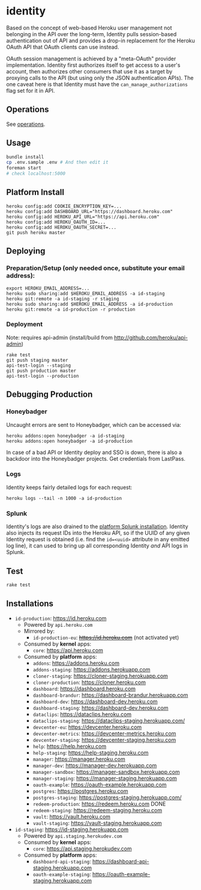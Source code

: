 # identity

Based on the concept of web-based Heroku user management not belonging in the API over the long-term, Identity pulls session-based authentication out of API and provides a drop-in replacement for the Heroku OAuth API that OAuth clients can use instead.

OAuth session management is achieved by a "meta-OAuth" provider implementation. Identity first authorizes itself to get access to a user's account, then authorizes other consumers that use it as a target by proxying calls to the API (but using only the JSON authentication APIs). The one caveat here is that Identity must have the `can_manage_authorizations` flag set for it in API.

## Operations

See [operations](https://github.com/heroku/identity/tree/master/operations.md).

## Usage

``` bash
bundle install
cp .env.sample .env # And then edit it
foreman start
# check localhost:5000
```

## Platform Install

```
heroku config:add COOKIE_ENCRYPTION_KEY=...
heroku config:add DASHBOARD_URL="https://dashboard.heroku.com"
heroku config:add HEROKU_API_URL="https://api.heroku.com"
heroku config:add HEROKU_OAUTH_ID=...
heroku config:add HEROKU_OAUTH_SECRET=...
git push heroku master
```

## Deploying

### Preparation/Setup (only needed once, substitute your email address):

```
export HEROKU_EMAIL_ADDRESS=...
heroku sudo sharing:add $HEROKU_EMAIL_ADDRESS -a id-staging
heroku git:remote -a id-staging -r staging
heroku sudo sharing:add $HEROKU_EMAIL_ADDRESS -a id-production
heroku git:remote -a id-production -r production
```

### Deployment

Note: requires api-admin (install/build from http://github.com/heroku/api-admin)

```
rake test
git push staging master
api-test-login --staging
git push production master
api-test-login --production
```

## Debugging Production

### Honeybadger

Uncaught errors are sent to Honeybadger, which can be accessed via:

    heroku addons:open honeybadger -a id-staging
    heroku addons:open honeybadger -a id-production

In case of a bad API or Identity deploy and SSO is down, there is also a backdoor into the Honeybadger projects. Get credentials from LastPass.

### Logs

Identity keeps fairly detailed logs for each request:

    heroku logs --tail -n 1000 -a id-production

### Splunk

Identity's logs are also drained to the [platform Splunk installation](https://splunk.herokai.com). Identity also injects its request IDs into the Heroku API, so if the UUID of any given Identity request is obtained (i.e. find the `id=<uuid>` attribute in any emitted log line), it can used to bring up all corresponding Identity _and_ API logs in Splunk.

## Test

``` bash
rake test
```

## Installations

* `id-production`: https://id.heroku.com
    * Powered by `api.heroku.com`
    * Mirrored by:
        * `id-production-eu`: ~~https://id.heroku.com~~ (not activated yet)
    * Consumed by **kernel** apps:
       * `core`: https://api.heroku.com
    * Consumed by **platform** apps:
        * `addons`: https://addons.heroku.com
        * `addons-staging`: https://addons.herokuapp.com
        * `cloner-staging`: https://cloner-staging.herokuapp.com
        * `cloner-production`: https://cloner.heroku.com
        * `dashboard`: https://dashboard.heroku.com
        * `dashboard-brandur`: https://dashboard-brandur.herokuapp.com
        * `dashboard-dev`: https://dashboard-dev.heroku.com
        * `dashboard-staging`: https://dashboard-dev.heroku.com
        * `dataclips`: https://dataclips.heroku.com
        * `dataclips-staging`: https://dataclips-staging.herokuapp.com/
        * `devcenter-eu`: https://devcenter.heroku.com
        * `devcenter-metrics`: https://devcenter-metrics.heroku.com
        * `devcenter-staging`: https://devcenter-staging.heroku.com
        * `help`: https://help.heroku.com
        * `help-staging`: https://help-staging.heroku.com
        * `manager`: https://manager.heroku.com
        * `manager-dev`: https://manager-dev.herokuapp.com
        * `manager-sandbox`: https://manager-sandbox.herokuapp.com
        * `manager-staging`: https://manager-staging.herokuapp.com
        * `oauth-example`: https://oauth-example.herokuapp.com
        * `postgres`: https://postgres.heroku.com
        * `postgres-staging`: https://postgres-staging.herokuapp.com/
        * `redeem-production`: https://redeem.heroku.com DONE
        * `redeem-staging`: https://redeem-staging.heroku.com
        * `vault`: https://vault.heroku.com
        * `vault-staging`: https://vault-staging.herokuapp.com
* `id-staging`: https://id-staging.herokuapp.com
    * Powered by `api.staging.herokudev.com`
    * Consumed by **kernel** apps:
       * `core`: https://api.staging.herokudev.com
    * Consumed by **platform** apps:
        * `dashboard-api-staging`: https://dashboard-api-staging.herokuapp.com
        * `oauth-example-staging`: https://oauth-example-staging.herokuapp.com
